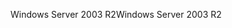 <span data-ttu-id="b2dea-101">Windows Server 2003 R2</span><span class="sxs-lookup"><span data-stu-id="b2dea-101">Windows Server 2003 R2</span></span>